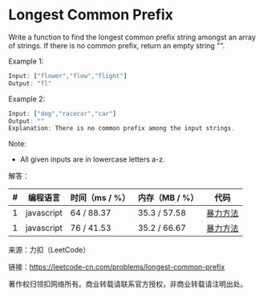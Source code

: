 # Longest Common Prefix

Write a function to find the longest common prefix string amongst an array of strings.
If there is no common prefix, return an empty string "".

Example 1:

``` javascript
Input: ["flower","flow","flight"]
Output: "fl"
```
Example 2:

``` javascript
Input: ["dog","racecar","car"]
Output: ""
Explanation: There is no common prefix among the input strings.
```

Note:
- All given inputs are in lowercase letters a-z.

解答：

**#**|**编程语言**|**时间（ms / %）**|**内存（MB / %）**|**代码**
--|--|--|--|--
1|javascript|64 / 88.37|35.3 / 57.58|[暴力方法](./javascript/ac_v1.js)
1|javascript|76 / 41.53|35.2 / 66.67|[暴力方法](./javascript/ac_v1.js)

来源：力扣（LeetCode）

链接：https://leetcode-cn.com/problems/longest-common-prefix

著作权归领扣网络所有。商业转载请联系官方授权，非商业转载请注明出处。
